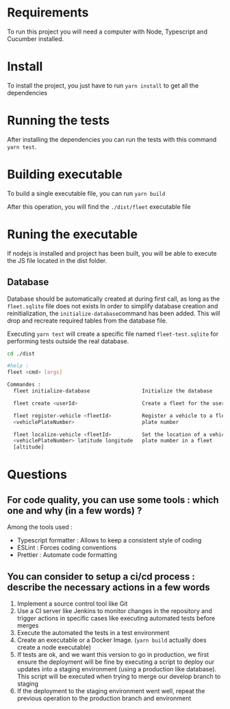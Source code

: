 # Requirements

To run this project you will need a computer with Node, Typescript and Cucumber installed.

# Install

To install the project, you just have to run `yarn install` to get all the dependencies

# Running the tests

After installing the dependencies you can run the tests with this command `yarn test`.

# Building executable

To build a single executable file, you can run `yarn build`

After this operation, you will find the `./dist/fleet` executable file

# Runing the executable

If nodejs is installed and project has been built, you will be able to execute the JS file located in the dist folder.

## Database
Database should be automatically created at during first call, as long as the `fleet.sqlite` file does not exists
In order to simplify database creation and reinitialization, the `initialize-database`command has been added.
This will drop and recreate required tables from the database file.

Executing `yarn test` will create a specific file named `fleet-test.sqlite` for performing tests outside the real database.

```bash
cd ./dist

#help :
fleet <cmd> [args]

Commandes :
  fleet initialize-database                 Initialize the database

  fleet create <userId>                     Create a fleet for the user with the given ID

  fleet register-vehicle <fleetId>          Register a vehicle to a fleet by its
  <vehiclePlateNumber>                      plate number

  fleet localize-vehicle <fleetId>          Set the location of a vehicle by its
  <vehiclePlateNumber> latitude longitude   plate number in a fleet
  [altitude]

```

# Questions

## For code quality, you can use some tools : which one and why (in a few words) ?
Among the tools used :
- Typescript formatter : Allows to keep a consistent style of coding
- ESLint : Forces coding conventions
- Prettier : Automate code formatting

## You can consider to setup a ci/cd process : describe the necessary actions in a few words
1) Implement a source control tool like Git
2) Use a CI server like Jenkins to monitor changes in the repository and trigger actions in specific cases like executing automated tests before merges
3) Execute the automated the tests in a test environment
4) Create an executable or a Docker Image. (`yarn build` actually does create a node executable)
5) If tests are ok, and we want this version to go in production, we first ensure the deployment will be fine by executing a script to deploy our  updates into a staging environment (using a production like database). This script will be executed when trying to merge our develop branch to staging
6) If the deployment to the staging environment went well, repeat the previous operation to the production branch and environment